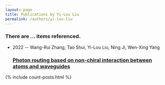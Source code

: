 ```yaml
---
layout: page
title: Publications by Yi-Lou Liu
permalink: /authors/yi-lou-liu
---
```


<h3 id="number-posts">There are ... items referenced.</h3>
<ul class="post-list">
<li><span class='post-meta'>2022 -- Wang-Rui Zhang, Tao Shui, Yi-Lou Liu, Ning Ji, Wen-Xing Yang</span><h3><a class='post-link' href="{{ site.baseurl }}/photon-routing-based-on-non-chiral-interaction-between-atoms-and-waveguides">Photon routing based on non-chiral interaction between atoms and waveguides</a></h3></li>

</ul>
{% include count-posts.html %}
